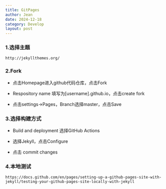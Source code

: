 ```yaml
---
title: GitPages
author: Jean
date: 2024-12-18
category: Develop
layout: post
---
```


[参考文章1]: https://www.bilibili.com/video/BV1A14y1y7BL/?spm_id_from=333.337.search-card.all.click&amp;vd_source=84070ec9f13d00198e3cfdd2cbad0c23

[参考文章2]: https://www.bilibili.com/video/BV14x411t7ZU/?spm_id_from=333.337.search-card.all.click&amp;vd_source=84070ec9f13d00198e3cfdd2cbad0c23

### 1.选择主题

```http
http://jekyllthemes.org/
```



### 2.Fork

- 点击Homepage进入github代码仓库，点击Fork

- Respository name 填写为[username].github.io，点击create fork

- 点击settings->Pages，Branch选择master，点击Save

### 3.选择构建方式

- Build and deployment 选择GitHub Actions

- 选择Jekyll，点击Configure

- 点击 commit changes

### 4.本地测试

```http
https://docs.github.com/en/pages/setting-up-a-github-pages-site-with-jekyll/testing-your-github-pages-site-locally-with-jekyll
```

